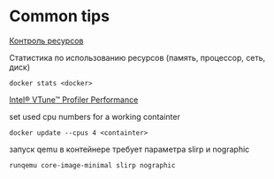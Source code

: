 # Common tips

[Контроль ресурсов](https://goldmann.pl/blog/2014/09/11/resource-management-in-docker/#_cpu)

Статистика по использованию ресурсов (память, процессор, сеть, диск)

``` shell
docker stats <docker>
```

[Intel® VTune™ Profiler Performance](https://software.intel.com/en-us/vtune-cookbook-profiling-in-docker-container)

set used cpu numbers for a working containter

``` shell
docker update --cpus 4 <containter>
```

запуск qemu в контейнере требует параметра slirp и nographic

``` shell
runqemu core-image-minimal slirp nographic
```
